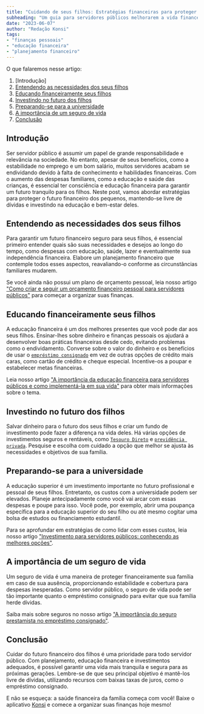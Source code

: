 ```yaml
---
title: "Cuidando de seus filhos: Estratégias financeiras para proteger o futuro dos pequenos"
subheading: "Um guia para servidores públicos melhorarem a vida financeira de suas famílias para as próximas gerações"
date: "2023-06-07"
author: "Redação Konsi"
tags:
- "finanças pessoais"
- "educação financeira"
- "planejamento financeiro"
---
```


O que falaremos nesse artigo:
1. [Introdução]
2. [Entendendo as necessidades dos seus filhos](#necessidades)
3. [Educando financeiramente seus filhos](#educacao)
4. [Investindo no futuro dos filhos](#investindo)
5. [Preparando-se para a universidade](#universidade)
6. [A importância de um seguro de vida](#seguro)
7. [Conclusão](#conclusao)

## Introdução

Ser servidor público é assumir um papel de grande responsabilidade e relevância na sociedade. No entanto, apesar de seus benefícios, como a estabilidade no emprego e um bom salário, muitos servidores acabam se endividando devido à falta de conhecimento e habilidades financeiras. Com o aumento das despesas familiares, como a educação e saúde das crianças, é essencial ter consciência e educação financeira para garantir um futuro tranquilo para os filhos. Neste post, vamos abordar estratégias para proteger o futuro financeiro dos pequenos, mantendo-se livre de dívidas e investindo na educação e bem-estar deles.

## Entendendo as necessidades dos seus filhos<a name="necessidades"></a>

Para garantir um futuro financeiro seguro para seus filhos, é essencial primeiro entender quais são suas necessidades e desejos ao longo do tempo, como despesas com educação, saúde, lazer e eventualmente sua independência financeira. Elabore um planejamento financeiro que contemple todos esses aspectos, reavaliando-o conforme as circunstâncias familiares mudarem.

Se você ainda não possui um plano de orçamento pessoal, leia nosso artigo ["Como criar e seguir um orçamento financeiro pessoal para servidores públicos"](/como-criar-e-seguir-um-oramento-financeiro-pessoal-para-servidores-pblicos.md) para começar a organizar suas finanças.

## Educando financeiramente seus filhos<a name="educacao"></a>

A educação financeira é um dos melhores presentes que você pode dar aos seus filhos. Ensinar-lhes sobre dinheiro e finanças pessoais os ajudará a desenvolver boas práticas financeiras desde cedo, evitando problemas como o endividamento. Converse sobre o valor do dinheiro e os benefícios de usar o [`empréstimo consignado`](/5-motivos-para-escolher-o-credito-consignado-publico.md) em vez de outras opções de crédito mais caras, como cartão de crédito e cheque especial. Incentive-os a poupar e estabelecer metas financeiras.

Leia nosso artigo ["A importância da educação financeira para servidores públicos e como implementá-la em sua vida"](/a-importncia-da-educao-financeira-para-servidores-pblicos-e-como-implement-la-em-sua-vida.md) para obter mais informações sobre o tema.

## Investindo no futuro dos filhos<a name="investindo"></a>

Salvar dinheiro para o futuro dos seus filhos e criar um fundo de investimento pode fazer a diferença na vida deles. Há várias opções de investimentos seguros e rentáveis, como [`Tesouro Direto`](/investindo-seu-dinheiro-como-servidor-pblico-opes-seguras-e-rentveis.md) e [`previdência privada`](/planejamento-financeiro-para-aposentadoria-no-setor-pblico.md). Pesquise e escolha com cuidado a opção que melhor se ajusta às necessidades e objetivos de sua família.

## Preparando-se para a universidade<a name="universidade"></a>

A educação superior é um investimento importante no futuro profissional e pessoal de seus filhos. Entretanto, os custos com a universidade podem ser elevados. Planeje antecipadamente como você vai arcar com essas despesas e poupe para isso. Você pode, por exemplo, abrir uma poupança específica para a educação superior do seu filho ou até mesmo cogitar uma bolsa de estudos ou financiamento estudantil.

Para se aprofundar em estratégias de como lidar com esses custos, leia nosso artigo ["Investimento para servidores públicos: conhecendo as melhores opções"](/investimento-para-servidores-pblicos-conhecendo-as-melhores-opes.md).

## A importância de um seguro de vida<a name="seguro"></a>

Um seguro de vida é uma maneira de proteger financeiramente sua família em caso de sua ausência, proporcionando estabilidade e cobertura para despesas inesperadas. Como servidor público, o seguro de vida pode ser tão importante quanto o empréstimo consignado para evitar que sua família herde dívidas.

Saiba mais sobre seguros no nosso artigo ["A importância do seguro prestamista no empréstimo consignado"](/a-importncia-do-seguro-prestamista-no-emprstimo-consignado.md).

## Conclusão<a name="conclusao"></a>

Cuidar do futuro financeiro dos filhos é uma prioridade para todo servidor público. Com planejamento, educação financeira e investimentos adequados, é possível garantir uma vida mais tranquila e segura para as próximas gerações. Lembre-se de que seu principal objetivo é mantê-los livre de dívidas, utilizando recursos com baixas taxas de juros, como o empréstimo consignado.

E não se esqueça: a saúde financeira da família começa com você! Baixe o aplicativo [Konsi](/aplicativo-de-emprestimo.md) e comece a organizar suas finanças hoje mesmo!